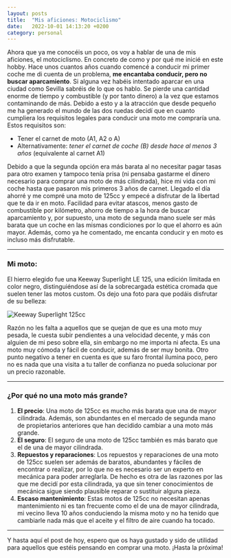 ```yaml
---
layout: posts
title:  "Mis aficiones: Motociclismo"
date:   2022-10-01 14:13:20 +0200
category: personal
---
```

Ahora que ya me conocéis un poco, os voy a hablar de una de mis aficiones, el motociclismo. En concreto de como y por qué me inicié en este hobby.
Hace unos cuantos años cuando comencé a conducir mi primer coche me di cuenta de un problema, **me encantaba conducir, pero no buscar aparcamiento**. Si alguna vez habéis intentado aparcar en una ciudad como Sevilla sabréis de lo que os hablo. Se pierde una cantidad enorme de tiempo y combustible (y por tanto dinero) a la vez que estamos contaminando de más. Debido a esto y a la atracción que desde pequeño me ha generado el mundo de las dos ruedas decidí que en cuanto cumpliera los requisitos legales para conducir una moto me compraría una. Estos requisitos son:

* Tener el carnet de moto (A1, A2 o A)
* Alternativamente: *tener el carnet de coche (B) desde hace al menos 3 años* (equivalente al carnet A1)

Debido a que la segunda opción era más barata al no necesitar pagar tasas para otro examen y tampoco tenía prisa (ni pensaba gastarme el dinero necesario para comprar una moto de más cilindrada), hice mi vida con mi coche hasta que pasaron mis primeros 3 años de carnet.
Llegado el día ahorré y me compré una moto de 125cc y empecé a disfrutar de la libertad que te da ir en moto. Facilidad para evitar atascos, menos gasto de combustible por kilómetro, ahorro de tiempo a la hora de buscar aparcamiento y, por supuesto, una moto de segunda mano suele ser más barata que un coche en las mismas condiciones por lo que el ahorro es aún mayor. Además, como ya he comentado, me encanta conducir y en moto es incluso más disfrutable.

----------------

### Mi moto:

El hierro elegido fue una Keeway Superlight LE 125, una edición limitada en color negro, distinguiéndose así de la sobrecargada estética cromada que suelen tener las motos custom. Os dejo una foto para que podáis disfrutar de su belleza:

![Keeway Superlight 125cc](https://motos.espirituracer.com/archivos/2021/10/keeway-superlight-125-03.webp)

Razón no les falta a aquellos que se quejan de que es una moto muy pesada, le cuesta subir pendientes a una velocidad decente, y más con alguien de mi peso sobre ella, sin embargo no me importa ni afecta. Es una moto muy cómoda y fácil de conducir, además de ser muy bonita.
Otro punto negativo a tener en cuenta es que su faro frontal ilumina poco, pero no es nada que una visita a tu taller de confianza no pueda solucionar por un precio razonable.

----------------

### ¿Por qué no una moto más grande?

1. **El precio**: Una moto de 125cc es mucho más barata que una de mayor cilindrada. Además, son abundantes en el mercado de segunda mano de propietarios anteriores que han decidido cambiar a una moto más grande.
2. **El seguro**: El seguro de una moto de 125cc también es más barato que el de una de mayor cilindrada.
3. **Repuestos y reparaciones**: Los repuestos y reparaciones de una moto de 125cc suelen ser además de baratos, abundantes y fáciles de encontrar o realizar, por lo que no es necesario ser un experto en mecánica para poder arreglarla. De hecho es otra de las razones por las que me decidí por esta cilindrada, ya que sin tener conocimientos de mecánica sigue siendo plausible reparar o sustituir alguna pieza.
4. **Escaso mantenimiento**: Estas motos de 125cc no necesitan apenas mantenimiento ni es tan frecuente como el de una de mayor cilindrada, mi vecino lleva 10 años conduciendo la misma moto y no ha tenido que cambiarle nada más que el aceite y el filtro de aire cuando ha tocado.

----------------

Y hasta aquí el post de hoy, espero que os haya gustado y sido de utilidad para aquellos que estéis pensando en comprar una moto. ¡Hasta la próxima!